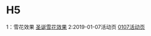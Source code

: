 # H5
1：雪花效果
[圣诞雪花效果](http://res.zudeapp.com/activity/20181225/index.html)
2:2019-01-07活动页
[0107活动页](http://res.zudeapp.com/activity/20190107/index.html)